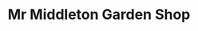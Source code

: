 ---
title: "Mr Middleton Garden Shop"
url: /dublin/mr-middleton-garden-shop/
shop: Garten-Center
---